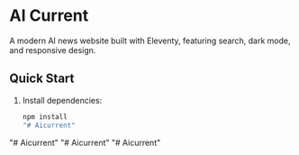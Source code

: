 # AI Current

A modern AI news website built with Eleventy, featuring search, dark mode, and responsive design.

## Quick Start

1. Install dependencies:
   ```bash
   npm install
   "# Aicurrent" 
"# Aicurrent" 
"# Aicurrent" 
"# Aicurrent" 
